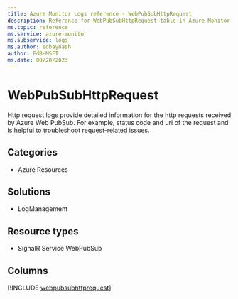 ```yaml
---
title: Azure Monitor Logs reference - WebPubSubHttpRequest
description: Reference for WebPubSubHttpRequest table in Azure Monitor Logs.
ms.topic: reference
ms.service: azure-monitor
ms.subservice: logs
ms.author: edbaynash
author: EdB-MSFT
ms.date: 08/28/2023
---
```


# WebPubSubHttpRequest

Http request logs provide detailed information for the http requests received by Azure Web PubSub. For example, status code and url of the request and is helpful to troubleshoot request-related issues.

## Categories

- Azure Resources
## Solutions

- LogManagement
## Resource types

- SignalR Service WebPubSub

            


## Columns
  
[!INCLUDE [webpubsubhttprequest](../includes/webpubsubhttprequest-include.md)]
